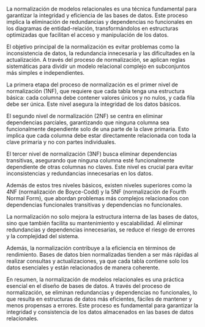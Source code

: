 La normalización de modelos relacionales es una técnica fundamental para garantizar la integridad y eficiencia de las bases de datos. Este proceso implica la eliminación de redundancias y dependencias no funcionales en los diagramas de entidad-relación, transformándolos en estructuras optimizadas que facilitan el acceso y manipulación de los datos.

El objetivo principal de la normalización es evitar problemas como la inconsistencia de datos, la redundancia innecesaria y las dificultades en la actualización. A través del proceso de normalización, se aplican reglas sistemáticas para dividir un modelo relacional complejo en subconjuntos más simples e independientes.

La primera etapa del proceso de normalización es el primer nivel de normalización (1NF), que requiere que cada tabla tenga una estructura básica: cada columna debe contener valores únicos y no nulos, y cada fila debe ser única. Este nivel asegura la integridad de los datos básicos.

El segundo nivel de normalización (2NF) se centra en eliminar dependencias parciales, garantizando que ninguna columna sea funcionalmente dependiente solo de una parte de la clave primaria. Esto implica que cada columna debe estar directamente relacionada con toda la clave primaria y no con partes individuales.

El tercer nivel de normalización (3NF) busca eliminar dependencias transitivas, asegurando que ninguna columna esté funcionalmente dependiente de otras columnas no claves. Este nivel es crucial para evitar inconsistencias y redundancias innecesarias en los datos.

Además de estos tres niveles básicos, existen niveles superiores como la 4NF (normalización de Boyce-Codd) y la 5NF (normalización de Fourth Normal Form), que abordan problemas más complejos relacionados con dependencias funcionales transitivas y dependencias no funcionales.

La normalización no solo mejora la estructura interna de las bases de datos, sino que también facilita su mantenimiento y escalabilidad. Al eliminar redundancias y dependencias innecesarias, se reduce el riesgo de errores y la complejidad del sistema.

Además, la normalización contribuye a la eficiencia en términos de rendimiento. Bases de datos bien normalizadas tienden a ser más rápidas al realizar consultas y actualizaciones, ya que cada tabla contiene solo los datos esenciales y están relacionados de manera coherente.

En resumen, la normalización de modelos relacionales es una práctica esencial en el diseño de bases de datos. A través del proceso de normalización, se eliminan redundancias y dependencias no funcionales, lo que resulta en estructuras de datos más eficientes, fáciles de mantener y menos propensas a errores. Este proceso es fundamental para garantizar la integridad y consistencia de los datos almacenados en las bases de datos relacionales.
